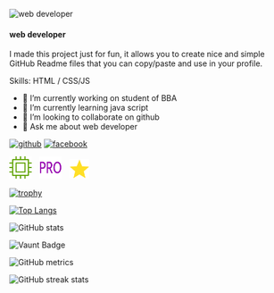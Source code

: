 
![web developer]()
#### web developer
I made this project just for fun, it allows you to create nice and simple GitHub Readme files that you can copy/paste and use in your profile.

Skills: HTML / CSS/JS

- 🔭 I’m currently working on student of BBA 
- 🌱 I’m currently learning java script 
- 👯 I’m looking to collaborate on github 
- 💬 Ask me about web developer 


[<img src='https://cdn.jsdelivr.net/npm/simple-icons@3.0.1/icons/github.svg' alt='github' height='40'>](https://github.com/rana-parvesh)  [<img src='https://cdn.jsdelivr.net/npm/simple-icons@3.0.1/icons/facebook.svg' alt='facebook' height='40'>](https://www.facebook.com/rana)  

<a href='https://docs.github.com/en/developers'><img src='https://raw.githubusercontent.com/acervenky/animated-github-badges/master/assets/devbadge.gif' width='40' height='40'></a> <a href='https://github.com/pricing'><img src='https://raw.githubusercontent.com/acervenky/animated-github-badges/master/assets/pro.gif' width='40' height='40'></a> <a href='https://stars.github.com/'><img src='https://raw.githubusercontent.com/acervenky/animated-github-badges/master/assets/starbadge.gif' width='35' height='35'></a> 

[![trophy](https://github-profile-trophy.vercel.app/?username=rana-parvesh)](https://github.com/ryo-ma/github-profile-trophy)

[![Top Langs](https://github-readme-stats.vercel.app/api/top-langs/?username=rana-parvesh)](https://github.com/anuraghazra/github-readme-stats)

![GitHub stats](https://github-readme-stats.vercel.app/api?username=rana-parvesh&show_icons=true&count_private=true)  

![Vaunt Badge](https://api.vaunt.dev/v1/github/entities/rana-parvesh/contributions?format=svg&private=true)  

![GitHub metrics](https://metrics.lecoq.io/rana-parvesh)  

![GitHub streak stats](https://streak-stats.demolab.com/?user=rana-parvesh)  

